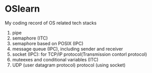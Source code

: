 # OSlearn
My coding record of OS related tech stacks 
1. pipe 
2. semaphore (ITC)
3. semaphore based on POSIX (IPC)
4. message queue (IPC), including sender and receiver
5. socket (IPC): for TCP/IP protocol(Transmission contorl protocol)
6. muteexes and conditional variables (ITC)
7. UDP (user datagram protocol) protocol (using socket)